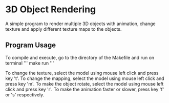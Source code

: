 # 3D Object Rendering
A simple program to render multiple 3D objects with animation, change texture and apply different texture maps to the objects.

## Program Usage
To compile and execute, go to the directory of the Makefile and run on terminal 
'''
make run
'''

To change the texture, select the model using mouse left click and press key 't'.
To change the mapping, select the model using mouse left click and press key 'm'.
To make the object rotate, select the model using mouse left click and press key 'r'.
To make the animation faster or slower, press key 'f' or 's' respectively. 
